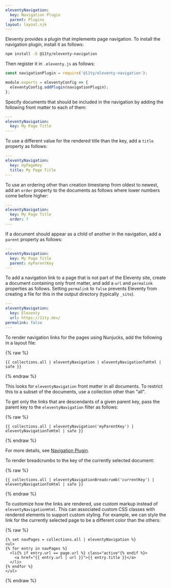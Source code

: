 ```yaml
---
eleventyNavigation:
  key: Navigation Plugin
  parent: Plugins
layout: layout.njk
---
```


Eleventy provides a plugin that implements page navigation.
To install the navigation plugin, install it as follows:

```bash
npm install -D @11ty/eleventy-navigation
```

Then register it in `.eleventy.js` as follows:

```js
const navigationPlugin = require('@11ty/eleventy-navigation');

module.exports = eleventyConfig => {
  eleventyConfig.addPlugin(navigationPlugin);
};
```

Specify documents that should be included in the navigation
by adding the following front matter to each of them:

```yaml
---
eleventyNavigation:
  key: My Page Title
---

```

To use a different value for the rendered title than the key,
add a `title` property as follows:

```yaml
---
eleventyNavigation:
  key: myPageKey
  title: My Page Title
---

```

To use an ordering other than creation timestamp from oldest to newest,
add an `order` property to the documents as follows
where lower numbers come before higher:

```yaml
---
eleventyNavigation:
  key: My Page Title
  order: 7
---

```

If a document should appear as a child of another in the navigation,
add a `parent` property as follows:

```yaml
---
eleventyNavigation:
  key: My Page Title
  parent: myParentKey
---

```

To add a navigation link to a page that is not part of the Eleventy site,
create a document containing only front matter,
and add a `url` and `permalink` properties as follows.
Setting `permalink` to `false` prevents Eleventy from
creating a file for this in the output directory (typically `_site`).

```yaml
---
eleventyNavigation:
  key: Eleventy
  url: https://11ty.dev/
permalink: false
---

```

To render navigation links for the pages using Nunjucks,
add the following in a layout file:

{% raw %}

```liquid
{{ collections.all | eleventyNavigation | eleventyNavigationToHtml | safe }}
```

{% endraw %}

This looks for `eleventyNavigation` front matter in all documents.
To restrict this to a subset of the documents,
use a collection other than "all".

To get only the links that are descendants of a given parent key,
pass the parent key to the `eleventyNavigation` filter as follows:

{% raw %}

```liquid
{{ collections.all | eleventyNavigation('myParentKey') | eleventyNavigationToHtml | safe }}
```

{% endraw %}

For more details, see
[Navigation Plugin](https://www.11ty.dev/docs/plugins/navigation).

To render breadcrumbs to the key of the currently selected document:

{% raw %}

```liquid
{{ collections.all | eleventyNavigationBreadcrumb('currentKey') | eleventyNavigationToHtml | safe }}
```

{% endraw %}

To customize how the links are rendered,
use custom markup instead of `eleventyNavigationHtml`.
This can associated custom CSS classes with rendered elements
to support custom styling.
For example, we can style the link for the currently selected page
to be a different color than the others:

{% raw %}

```liquid
{% set navPages = collections.all | eleventyNavigation %}
<ul>
{% for entry in navPages %}
  <li{% if entry.url == page.url %} class="active"{% endif %}>
    <a href="{{ entry.url | url }}">{{ entry.title }}</a>
  </li>
{% endfor %}
</ul>
```

{% endraw %}
